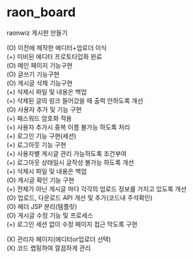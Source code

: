 # raon_board
raonwiz 게시판 만들기      

(O) 이전에 제작한 에디터+업로더 이식   
(+) 미비된 에디터 프로토타입화 완료   
(O) 메인 페이지 기능구현   
(O) 글쓰기 기능구현   
(O) 게시글 삭제 기능구현   
(+) 삭제시 파일 및 내용은 백업   
(+) 삭제된 글의 링크 들어갔을 때 출력 안하도록 개선   
(O) 사용자 추가 및 기능 구현   
(+) 패스워드 암호화 적용   
(+) 사용자 추가시 중복 이름 불가능 하도록 처리   
(+) 로그인 기능 구현(세션)   
(+) 로그아웃 기능 구현   
(+) 사용자별 게시글 관리 가능하도록 조건부여   
(+) 로그아웃 상태일시 글작성 불가능 하도록 개선   
(+) 삭제시 파일 및 내용은 백업   
(O) 게시글 확인 기능 구현   
(+) 전체가 아닌 게시글 마다 각각의 업로드 정보를 가지고 있도록 개선   
(O) 업로드, 다운로드 API 개선 및 추가(코드내 주석확인)   
(O) 헤더 JSP 분리(템플릿)   
(O) 게시글 수정 기능 및 프로세스   
(+) 로그인 세션 없이 수정 페이지 접근 막도록 구현      

(X) 관리자 페이지(에디터or업로더 선택)   
(X) 코드 랩핑하여 깔끔하게 관리      